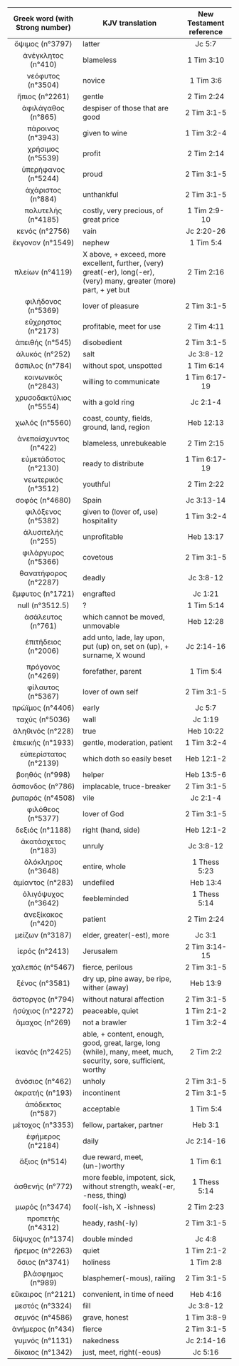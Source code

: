 |Greek word (with Strong number)|KJV translation|New Testament reference|
|:---:|-----|:---:|
ὄψιμος (n°3797)|latter|Jc 5:7|
ἀνέγκλητος (n°410)|blameless|1 Tim 3:10|
νεόφυτος (n°3504)|novice|1 Tim 3:6|
ἤπιος (n°2261)|gentle|2 Tim 2:24|
ἀφιλάγαθος (n°865)|despiser  of those that are good|2 Tim 3:1-5|
πάροινος (n°3943)|given  to wine|1 Tim 3:2-4|
χρήσιμος (n°5539)|profit|2 Tim 2:14|
ὑπερήφανος (n°5244)|proud|2 Tim 3:1-5|
ἀχάριστος (n°884)|unthankful|2 Tim 3:1-5|
πολυτελής (n°4185)|costly, very precious, of  great price|1 Tim 2:9-10|
κενός (n°2756)|vain|Jc 2:20-26|
ἔκγονον (n°1549)|nephew|1 Tim 5:4|
πλείων (n°4119)|X above, + exceed, more  excellent,  further, (very) great(-er), long(-er), (very) many, greater (more)  part, + yet but|2 Tim 2:16|
φιλήδονος (n°5369)|lover of  pleasure|2 Tim 3:1-5|
εὔχρηστος (n°2173)|profitable, meet for  use|2 Tim 4:11|
ἀπειθής (n°545)|disobedient|2 Tim 3:1-5|
ἁλυκός (n°252)|salt|Jc 3:8-12|
ἄσπιλος (n°784)|without spot, unspotted|1 Tim 6:14|
κοινωνικός (n°2843)|willing to  communicate|1 Tim 6:17-19|
χρυσοδακτύλιος (n°5554)|with a gold ring|Jc 2:1-4|
χωλός (n°5560)|coast, county, fields, ground,  land, region|Heb 12:13|
ἀνεπαίσχυντος (n°422)|blameless, unrebukeable|2 Tim 2:15|
εὐμετάδοτος (n°2130)|ready to distribute|1 Tim 6:17-19|
νεωτερικός (n°3512)|youthful|2 Tim 2:22|
σοφός (n°4680)|Spain|Jc 3:13-14|
φιλόξενος (n°5382)|given to (lover  of, use) hospitality|1 Tim 3:2-4|
ἀλυσιτελής (n°255)|unprofitable|Heb 13:17|
φιλάργυρος (n°5366)|covetous|2 Tim 3:1-5|
θανατήφορος (n°2287)|deadly|Jc 3:8-12|
ἔμφυτος (n°1721)|engrafted|Jc 1:21|
null (n°3512.5)|?|1 Tim 5:14|
ἀσάλευτος (n°761)|which cannot be  moved, unmovable|Heb 12:28|
ἐπιτήδειος (n°2006)|add  unto, lade, lay upon, put (up) on, set on (up),  + surname, X wound|Jc 2:14-16|
πρόγονος (n°4269)|forefather, parent|1 Tim 5:4|
φίλαυτος (n°5367)|lover of own self|2 Tim 3:1-5|
πρώϊμος (n°4406)|early|Jc 5:7|
ταχύς (n°5036)|wall|Jc 1:19|
ἀληθινός (n°228)|true|Heb 10:22|
ἐπιεικής (n°1933)|gentle,  moderation, patient|1 Tim 3:2-4|
εὐπερίστατος (n°2139)|which doth so  easily beset|Heb 12:1-2|
βοηθός (n°998)|helper|Heb 13:5-6|
ἄσπονδος (n°786)|implacable, truce-breaker|2 Tim 3:1-5|
ῥυπαρός (n°4508)|vile|Jc 2:1-4|
φιλόθεος (n°5377)|lover of God|2 Tim 3:1-5|
δεξιός (n°1188)|right (hand, side)|Heb 12:1-2|
ἀκατάσχετος (n°183)|unruly|Jc 3:8-12|
ὁλόκληρος (n°3648)|entire, whole|1 Thess 5:23|
ἀμίαντος (n°283)|undefiled|Heb 13:4|
ὀλιγόψυχος (n°3642)|feebleminded|1 Thess 5:14|
ἀνεξίκακος (n°420)|patient|2 Tim 2:24|
μείζων (n°3187)|elder, greater(-est), more|Jc 3:1|
ἱερός (n°2413)|Jerusalem|2 Tim 3:14-15|
χαλεπός (n°5467)|fierce,  perilous|2 Tim 3:1-5|
ξένος (n°3581)|dry  up, pine away, be ripe, wither (away)|Heb 13:9|
ἄστοργος (n°794)|without natural affection|2 Tim 3:1-5|
ἡσύχιος (n°2272)|peaceable, quiet|1 Tim 2:1-2|
ἄμαχος (n°269)|not a brawler|1 Tim 3:2-4|
ἱκανός (n°2425)|able, + content, enough, good, great, large, long  (while), many, meet, much, security, sore, sufficient, worthy|2 Tim 2:2|
ἀνόσιος (n°462)|unholy|2 Tim 3:1-5|
ἀκρατής (n°193)|incontinent|2 Tim 3:1-5|
ἀπόδεκτος (n°587)|acceptable|1 Tim 5:4|
μέτοχος (n°3353)|fellow, partaker, partner|Heb 3:1|
ἐφήμερος (n°2184)|daily|Jc 2:14-16|
ἄξιος (n°514)|due reward, meet, (un-)worthy|1 Tim 6:1|
ἀσθενής (n°772)|more feeble,  impotent, sick, without strength, weak(-er, -ness, thing)|1 Thess 5:14|
μωρός (n°3474)|fool(-ish, X  -ishness)|2 Tim 2:23|
προπετής (n°4312)|heady, rash(-ly)|2 Tim 3:1-5|
δίψυχος (n°1374)|double minded|Jc 4:8|
ἤρεμος (n°2263)|quiet|1 Tim 2:1-2|
ὅσιος (n°3741)|holiness|1 Tim 2:8|
βλάσφημος (n°989)|blasphemer(-mous), railing|2 Tim 3:1-5|
εὔκαιρος (n°2121)|convenient, in time  of need|Heb 4:16|
μεστός (n°3324)|fill|Jc 3:8-12|
σεμνός (n°4586)|grave, honest|1 Tim 3:8-9|
ἀνήμερος (n°434)|fierce|2 Tim 3:1-5|
γυμνός (n°1131)|nakedness|Jc 2:14-16|
δίκαιος (n°1342)|just, meet, right(-eous)|Jc 5:16|
